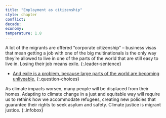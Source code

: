 ```yaml
---
title: "Employment as citizenship"
style: chapter
conflict: 
decade: 
economy: 
temperature: 1.8
---
```


A lot of the migrants are offered “corporate citizenship” – business visas that mean getting a job with one of the big multinationals is the only way they’re allowed to live in one of the parts of the world that are still easy to live in. Losing their job means exile.
{:.leader-sentence}

- [And exile is a problem, because large parts of the world are becoming unliveable.](chapter_orange-zones.html)
{:.question-choices}

As climate impacts worsen, many people will be displaced from their homes. Adapting to climate change in a just and equitable way will require us to rethink how we accommodate refugees, creating new policies that guarantee their rights to seek asylum and safety. Climate justice is migrant justice.
{:.infobox}
